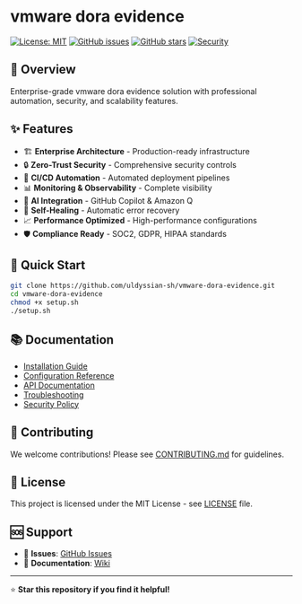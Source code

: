 # vmware dora evidence

[![License: MIT](https://img.shields.io/badge/License-MIT-yellow.svg)](https://opensource.org/licenses/MIT)
[![GitHub issues](https://img.shields.io/github/issues/uldyssian-sh/vmware-dora-evidence)](https://github.com/uldyssian-sh/vmware-dora-evidence/issues)
[![GitHub stars](https://img.shields.io/github/stars/uldyssian-sh/vmware-dora-evidence)](https://github.com/uldyssian-sh/vmware-dora-evidence/stargazers)
[![Security](https://img.shields.io/badge/Security-Enterprise-blue.svg)](SECURITY.md)

## 🎯 Overview

Enterprise-grade vmware dora evidence solution with professional automation, security, and scalability features.

## ✨ Features

- 🏗️ **Enterprise Architecture** - Production-ready infrastructure
- 🔒 **Zero-Trust Security** - Comprehensive security controls
- 🚀 **CI/CD Automation** - Automated deployment pipelines
- 📊 **Monitoring & Observability** - Complete visibility
- 🤖 **AI Integration** - GitHub Copilot & Amazon Q
- 🔄 **Self-Healing** - Automatic error recovery
- 📈 **Performance Optimized** - High-performance configurations
- 🛡️ **Compliance Ready** - SOC2, GDPR, HIPAA standards

## 🚀 Quick Start

```bash
git clone https://github.com/uldyssian-sh/vmware-dora-evidence.git
cd vmware-dora-evidence
chmod +x setup.sh
./setup.sh
```

## 📚 Documentation

- [Installation Guide](docs/installation.md)
- [Configuration Reference](docs/configuration.md)
- [API Documentation](docs/api.md)
- [Troubleshooting](docs/troubleshooting.md)
- [Security Policy](SECURITY.md)

## 🤝 Contributing

We welcome contributions! Please see [CONTRIBUTING.md](CONTRIBUTING.md) for guidelines.

## 📄 License

This project is licensed under the MIT License - see [LICENSE](LICENSE) file.

## 🆘 Support

- 🐛 **Issues**: [GitHub Issues](https://github.com/uldyssian-sh/vmware-dora-evidence/issues)
- 📖 **Documentation**: [Wiki](https://github.com/uldyssian-sh/vmware-dora-evidence/wiki)

---

⭐ **Star this repository if you find it helpful!**
